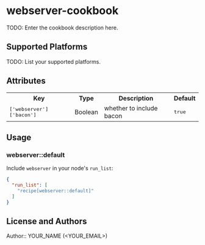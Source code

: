 # webserver-cookbook

TODO: Enter the cookbook description here.

## Supported Platforms

TODO: List your supported platforms.

## Attributes

<table>
  <tr>
    <th>Key</th>
    <th>Type</th>
    <th>Description</th>
    <th>Default</th>
  </tr>
  <tr>
    <td><tt>['webserver']['bacon']</tt></td>
    <td>Boolean</td>
    <td>whether to include bacon</td>
    <td><tt>true</tt></td>
  </tr>
</table>

## Usage

### webserver::default

Include `webserver` in your node's `run_list`:

```json
{
  "run_list": [
    "recipe[webserver::default]"
  ]
}
```

## License and Authors

Author:: YOUR_NAME (<YOUR_EMAIL>)
